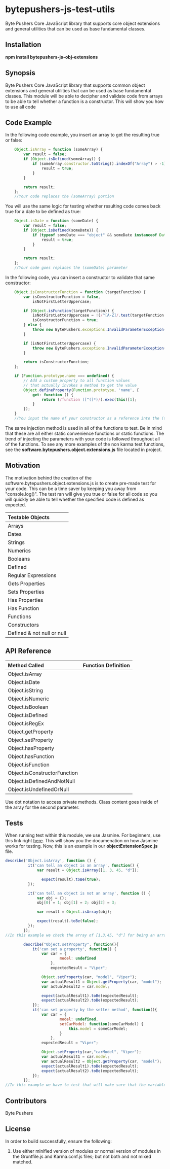 # bytepushers-js-test-utils
Byte Pushers Core JavaScript library that supports core object extensions and general utilities that can be used as base
fundamental classes.
## Installation
**npm install bytepushers-js-obj-extensions**

## Synopsis
Byte Pushers Core JavaScript library that supports common object extensions and general utilities that can be used as base
fundamental classes. This module will be able to decipher and validate code from arrays to be able to tell whether a function is a constructor. This will show you how to use all code
## Code Example
In the following code example, you insert an array to get the resulting true or false:
```javascript
    Object.isArray = function (someArray) {
        var result = false;
        if (Object.isDefined(someArray)) {
            if (someArray.constructor.toString().indexOf("Array") > -1) {
                result = true;
            }
        }

        return result;
    };
    //Your code replaces the (someArray) portion
```
You will use the same logic for testing whether resulting code comes back true for a date to be defined as true:
```javascript
    Object.isDate = function (someDate) {
        var result = false;
        if (Object.isDefined(someDate)) {
            if (typeof someDate === "object" && someDate instanceof Date) {
                result = true;
            }
        }

        return result;
    };
    //Your code goes replaces the (someDate) parameter
```
In the following code, you can insert a constructor to validate that same constructor:

```javascript
    Object.isConstructorFunction = function (targetFunction) {
        var isConstructorFunction = false,
            isNotFirstLetterUppercase;

        if (Object.isFunction(targetFunction)) {
            isNotFirstLetterUppercase = !(/^[A-Z]/.test(targetFunction.name));
            isConstructorFunction = true;
        } else {
            throw new BytePushers.exceptions.InvalidParameterException("Function(" + targetFunction + ") is not a Function.");
        }

        if (isNotFirstLetterUppercase) {
            throw new BytePushers.exceptions.InvalidParameterException("Fist letter of Function(" + targetFunction + ") name must be capitalized.");
        }

        return isConstructorFunction;
    };

    if (Function.prototype.name === undefined) {
        // Add a custom property to all function values
        // that actually invokes a method to get the value
        Object.defineProperty(Function.prototype, 'name', {
            get: function () {
                return (/function ([^(]*)/).exec(this)[1];
            }
        });
    }
    //You input the name of your constructor as a reference into the (targetFunction) to get your results
```
The same injection method is used in all of the functions to test. Be in mind that these are all either static convenience functions or static functions. The trend of injecting the parameters with your code is followed throughout all of the functions. To see any more examples of the non karma test functions, see the **software.bytepushers.object.extensions.js** file located in project.
## Motivation
The motivation behind the creation of the software.bytepushers.object.extensions.js is to create pre-made test for your code. This can be a time saver by keeping you away from "console.log()".
The test ran will give you true or false for all code so you will quickly be able to tell whether the specified code is defined as expected.

|     Testable Objects      |
|:--------------------------|
|Arrays                     |
|Dates                      |
|Strings                    |
|Numerics                   |
|Booleans                   |
|Defined                    |
|Regular Expressions        |
|Gets Properties            |
|Sets Properties            |
|Has Properties             |
|Has Function               |
|Functions                  |
|Constructors               |
|Defined & not null or null |
## API Reference

|    Method Called                  |                   Function Definition                                   |
|:----------------------------------|:------------------------------------------------------------------------|
| Object.isArray                    | |
| Object.isDate                     | |
| Object.isString                   | |
| Object.isNumeric                  | |
| Object.isBoolean                  | |
| Object.isDefined                  | |
| Object.isRegEx                    | |
| Object.getProperty                | |
| Object.setProperty                | |
| Object.hasProperty                | |
| Object.hasFunction                | |
| Object.isFunction                 | |
| Object.isConstructorFunction      | |
| Object.isDefinedAndNotNull        | |
| Object.isUndefinedOrNull          | |

<!--- TODO: Remember to ask Tonte to whether you use the dot method or parenthesis to finish off the functions.
            Also remember to ask Tonte about the dependencies so the installation is just as mentioned up top.
            Ask about how correct the Synopsis is.--->

Use dot notation to access private methods. Class content goes inside of the array for the second parameter.
## Tests
When running test within this module, we use Jasmine. For beginners, use this link right [here](https://jasmine.github.io/pages/getting_started.html). This will show you the documenation on how Jasmine works for testing. Now, this is an example in our **objectExtensionSpec.js** file.
```javascript
describe('Object.isArray', function () {
          it('can tell an object is an array', function() {
              var result = Object.isArray([1, 3, 45, "d"]);

                expect(result).toBe(true);
          });

          it('can tell an object is not an array', function () {
              var obj = {};
              obj[0] = 1; obj[1] = 2; obj[2] = 3;

              var result = Object.isArray(obj);

              expect(result).toBe(false);
          });
        });
//In this example we check the array of [1,3,45, "d"] for being an array.

        describe("Object.setProperty", function(){
            it('can set a property', function() {
                var car = {
                        model: undefined
                    },
                    expectedResult = "Viper";

                Object.setProperty(car, "model", "Viper");
                var actualResult1 = Object.getProperty(car, "model");
                var actualResult2 = car.model;

                expect(actualResult1).toBe(expectedResult);
                expect(actualResult2).toBe(expectedResult);
            });
            it('can set property by the setter method', function(){
                var car = {
                        model: undefined,
                        setCarModel: function(someCarModel) {
                            this.model = someCarModel;
                        }
                    },
                expectedResult = "Viper";

                Object.setProperty(car,"carModel", "Viper");
                var actualResult1 = car.model;
                var actualResult2 = Object.getProperty(car, "model");
                expect(actualResult1).toBe(expectedResult);
                expect(actualResult2).toBe(expectedResult);
            });
        });
//In this example we have to test that will make sure that the variable "car"'s properties will be set to the model: viper.


```



## Contributors
Byte Pushers
## License
In order to build successfully, ensure the following:
  1.  Use either minified version of modules or normal version of modules in the Gruntfile.js and Karma.conf.js files;
      but not both and not mixed matched.